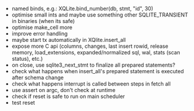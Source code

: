- named binds, e.g.: XQLite.bind_number(db, stmt, "id", 30)
- optimise small ints and maybe use something other SQLITE_TRANSIENT in binaries (when its safe)
- optimise make_cell more
- improve error handling
- maybe start tx automatically in XQlite.insert_all
- expose more C api (columns, changes, last insert rowid, release memory, load_extensions, expanded/normalized sql, wal, stats (scan status), etc.)
- on close, use sqlite3_next_stmt to finalize all prepared statements?
- check what happens when insert_all's prepared statement is executed after schema change
- check what happens interrupt is called between steps in fetch all
- use assert on argc, don't check at runtime
- check if reset is safe to run on main scheduler
- test reset

